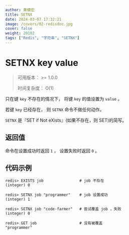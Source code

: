 ```yaml
---
author: 黄健宏
title: SETNX
date: 2024-03-07 17:32:21
image: /covers/02-redisdoc.jpg
cover: false
weight: 20102 
tags: ["Redis", "字符串", "SETNX"]
---
```


# SETNX key value

> 可用版本： >= 1.0.0
> 
> 时间复杂度： O(1)

只在键 `key` 不存在的情况下， 将键 `key` 的值设置为 `value` 。

若键 `key` 已经存在， 则 `SETNX` 命令不做任何动作。

`SETNX` 是『SET if Not eXists』(如果不存在，则 SET)的简写。

## 返回值

命令在设置成功时返回 `1` ， 设置失败时返回 `0` 。

## 代码示例

```shell
redis> EXISTS job                # job 不存在
(integer) 0

redis> SETNX job "programmer"    # job 设置成功
(integer) 1

redis> SETNX job "code-farmer"   # 尝试覆盖 job ，失败
(integer) 0

redis> GET job                   # 没有被覆盖
"programmer"
```